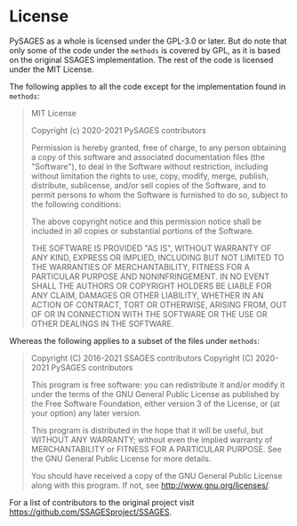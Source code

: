 # License

PySAGES as a whole is licensed under the GPL-3.0 or later. But do note that only some of
the code under the `methods` is covered by GPL, as it is based on the original SSAGES
implementation. The rest of the code is licensed under the MIT License.

The following applies to all the code except for the implementation found in `methods`:

> MIT License
>
> Copyright (c) 2020-2021 PySAGES contributors
>
> Permission is hereby granted, free of charge, to any person obtaining a copy
> of this software and associated documentation files (the "Software"), to deal
> in the Software without restriction, including without limitation the rights
> to use, copy, modify, merge, publish, distribute, sublicense, and/or sell
> copies of the Software, and to permit persons to whom the Software is
> furnished to do so, subject to the following conditions:
>
> The above copyright notice and this permission notice shall be included in all
> copies or substantial portions of the Software.
>
> THE SOFTWARE IS PROVIDED "AS IS", WITHOUT WARRANTY OF ANY KIND, EXPRESS OR
> IMPLIED, INCLUDING BUT NOT LIMITED TO THE WARRANTIES OF MERCHANTABILITY,
> FITNESS FOR A PARTICULAR PURPOSE AND NONINFRINGEMENT. IN NO EVENT SHALL THE
> AUTHORS OR COPYRIGHT HOLDERS BE LIABLE FOR ANY CLAIM, DAMAGES OR OTHER
> LIABILITY, WHETHER IN AN ACTION OF CONTRACT, TORT OR OTHERWISE, ARISING FROM,
> OUT OF OR IN CONNECTION WITH THE SOFTWARE OR THE USE OR OTHER DEALINGS IN THE
> SOFTWARE.

Whereas the following applies to a subset of the files under `methods`:

> Copyright (C) 2016-2021 SSAGES contributors
> Copyright (C) 2020-2021 PySAGES contributors
>
> This program is free software: you can redistribute it and/or modify
> it under the terms of the GNU General Public License as published by
> the Free Software Foundation, either version 3 of the License, or
> (at your option) any later version.
>
> This program is distributed in the hope that it will be useful,
> but WITHOUT ANY WARRANTY; without even the implied warranty of
> MERCHANTABILITY or FITNESS FOR A PARTICULAR PURPOSE. See the
> GNU General Public License for more details.
>
> You should have received a copy of the GNU General Public License
> along with this program. If not, see <http://www.gnu.org/licenses/>.

For a list of contributors to the original project visit
https://github.com/SSAGESproject/SSAGES.
